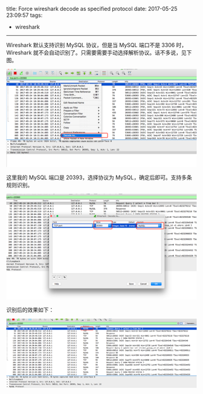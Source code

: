 title: Force wireshark decode as specified protocol
date: 2017-05-25 23:09:57
tags:
- wireshark
---

Wireshark 默认支持识别 MySQL 协议，但是当 MySQL 端口不是 3306 时，Wireshark 就不会自动识别了。只需要需要手动选择解析协议。话不多说，见下图。

![5028CC64-8089-438C-9ADD-023EEC48CB16](/images/5028CC64-8089-438C-9ADD-023EEC48CB16.png)

这里我的 MySQL 端口是 20393，选择协议为 MySQL，确定后即可。支持多条规则识别。

![4D70CCF3-5CD9-40D2-AA59-4D8440EAD9A5](/images/4D70CCF3-5CD9-40D2-AA59-4D8440EAD9A5.png)

识别后的效果如下：

![73E734E3-4983-4F5E-B9AE-F3BFC8C490A5](/images/73E734E3-4983-4F5E-B9AE-F3BFC8C490A5-1.png)





